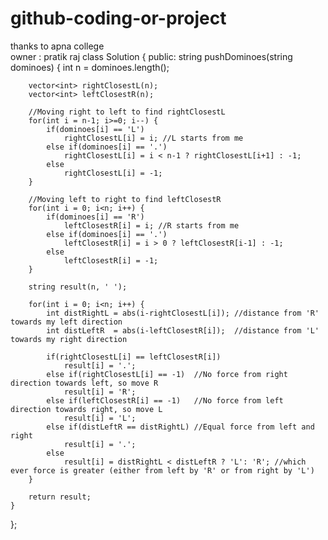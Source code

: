 # github-coding-or-project
thanks to apna college 
<br>
 owner :  pratik raj
class Solution {
public:
    string pushDominoes(string dominoes) {
        int n = dominoes.length();
        
        vector<int> rightClosestL(n);
        vector<int> leftClosestR(n);
        
        //Moving right to left to find rightClosestL
        for(int i = n-1; i>=0; i--) {
            if(dominoes[i] == 'L')
                rightClosestL[i] = i; //L starts from me
            else if(dominoes[i] == '.')
                rightClosestL[i] = i < n-1 ? rightClosestL[i+1] : -1;
            else
                rightClosestL[i] = -1;
        }
        
        //Moving left to right to find leftClosestR
        for(int i = 0; i<n; i++) {
            if(dominoes[i] == 'R')
                leftClosestR[i] = i; //R starts from me
            else if(dominoes[i] == '.')
                leftClosestR[i] = i > 0 ? leftClosestR[i-1] : -1;
            else
                leftClosestR[i] = -1;
        }
        
        string result(n, ' ');
        
        for(int i = 0; i<n; i++) {
            int distRightL = abs(i-rightClosestL[i]); //distance from 'R' towards my left direction
            int distLeftR  = abs(i-leftClosestR[i]);  //distance from 'L' towards my right direction
            
            if(rightClosestL[i] == leftClosestR[i])
                result[i] = '.';
            else if(rightClosestL[i] == -1)  //No force from right direction towards left, so move R
                result[i] = 'R';
            else if(leftClosestR[i] == -1)   //No force from left direction towards right, so move L
                result[i] = 'L';
            else if(distLeftR == distRightL) //Equal force from left and right
                result[i] = '.';
            else
                result[i] = distRightL < distLeftR ? 'L': 'R'; //which ever force is greater (either from left by 'R' or from right by 'L')
        }
        
        return result;
    }
};
